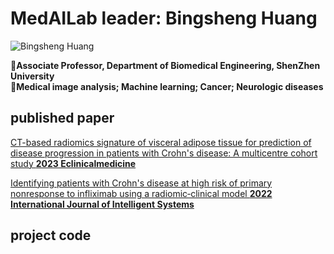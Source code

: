 # MedAILab leader: Bingsheng Huang
![Bingsheng Huang](https://bme.szu.edu.cn/pic/images/syd001/pic_g/20191127/01145647s.jpg)

:school:__Associate Professor, Department of Biomedical Engineering, ShenZhen University__  
:book:__Medical image analysis; Machine learning; Cancer; Neurologic diseases__
## published paper
  [CT-based radiomics signature of visceral adipose tissue for prediction of disease progression in patients with Crohn's disease: A multicentre cohort study __2023 Eclinicalmedicine__]()
  
  [Identifying patients with Crohn's disease at high risk of primary nonresponse to infliximab using a radiomic‐clinical model __2022 International Journal of Intelligent Systems__]()
## project code
